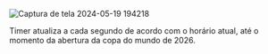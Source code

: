 
![Captura de tela 2024-05-19 194218](https://github.com/gui-pdev/CountDown/assets/71614960/a700eceb-aea3-423e-97d5-b7ac8a617bfa)

Timer atualiza a cada segundo de acordo com o horário atual, até o momento da abertura da copa do mundo de 2026.
